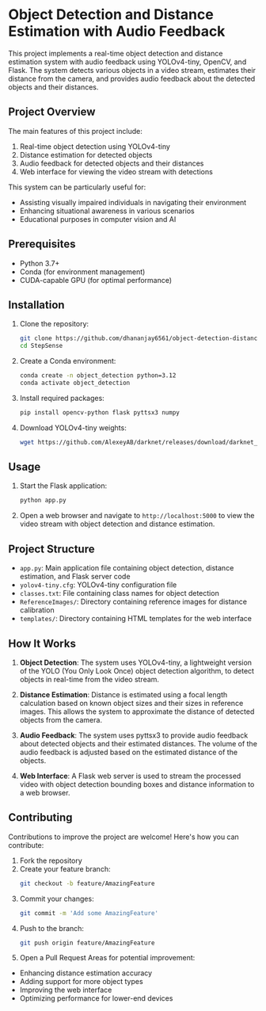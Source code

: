 # Object Detection and Distance Estimation with Audio Feedback

This project implements a real-time object detection and distance estimation system with audio feedback using YOLOv4-tiny, OpenCV, and Flask. The system detects various objects in a video stream, estimates their distance from the camera, and provides audio feedback about the detected objects and their distances.

## Project Overview

The main features of this project include:

1. Real-time object detection using YOLOv4-tiny
2. Distance estimation for detected objects
3. Audio feedback for detected objects and their distances
4. Web interface for viewing the video stream with detections

This system can be particularly useful for:
- Assisting visually impaired individuals in navigating their environment
- Enhancing situational awareness in various scenarios
- Educational purposes in computer vision and AI

## Prerequisites

- Python 3.7+
- Conda (for environment management)
- CUDA-capable GPU (for optimal performance)

## Installation

1. Clone the repository:
   ```bash
   git clone https://github.com/dhananjay6561/object-detection-distance-estimation.git
   cd StepSense
   ```

2. Create a Conda environment:
   ```bash
   conda create -n object_detection python=3.12
   conda activate object_detection
   ```

3. Install required packages:
   ```bash
   pip install opencv-python flask pyttsx3 numpy
   ```

4. Download YOLOv4-tiny weights:
   ```bash
   wget https://github.com/AlexeyAB/darknet/releases/download/darknet_yolo_v4_pre/yolov4-tiny.weights
   ```

## Usage

1. Start the Flask application:
   ```bash
   python app.py
   ```

2. Open a web browser and navigate to `http://localhost:5000` to view the video stream with object detection and distance estimation.

## Project Structure

- `app.py`: Main application file containing object detection, distance estimation, and Flask server code
- `yolov4-tiny.cfg`: YOLOv4-tiny configuration file
- `classes.txt`: File containing class names for object detection
- `ReferenceImages/`: Directory containing reference images for distance calibration
- `templates/`: Directory containing HTML templates for the web interface

## How It Works

1. **Object Detection**: The system uses YOLOv4-tiny, a lightweight version of the YOLO (You Only Look Once) object detection algorithm, to detect objects in real-time from the video stream.

2. **Distance Estimation**: Distance is estimated using a focal length calculation based on known object sizes and their sizes in reference images. This allows the system to approximate the distance of detected objects from the camera.

3. **Audio Feedback**: The system uses pyttsx3 to provide audio feedback about detected objects and their estimated distances. The volume of the audio feedback is adjusted based on the estimated distance of the objects.

4. **Web Interface**: A Flask web server is used to stream the processed video with object detection bounding boxes and distance information to a web browser.

## Contributing

Contributions to improve the project are welcome! Here's how you can contribute:
1. Fork the repository
2. Create your feature branch:
   ```bash
   git checkout -b feature/AmazingFeature
   ```
3. Commit your changes:
   ```bash
   git commit -m 'Add some AmazingFeature'
   ```
4. Push to the branch:
   ```bash
   git push origin feature/AmazingFeature
   ```
5. Open a Pull Request
Areas for potential improvement:
- Enhancing distance estimation accuracy
- Adding support for more object types
- Improving the web interface
- Optimizing performance for lower-end devices
